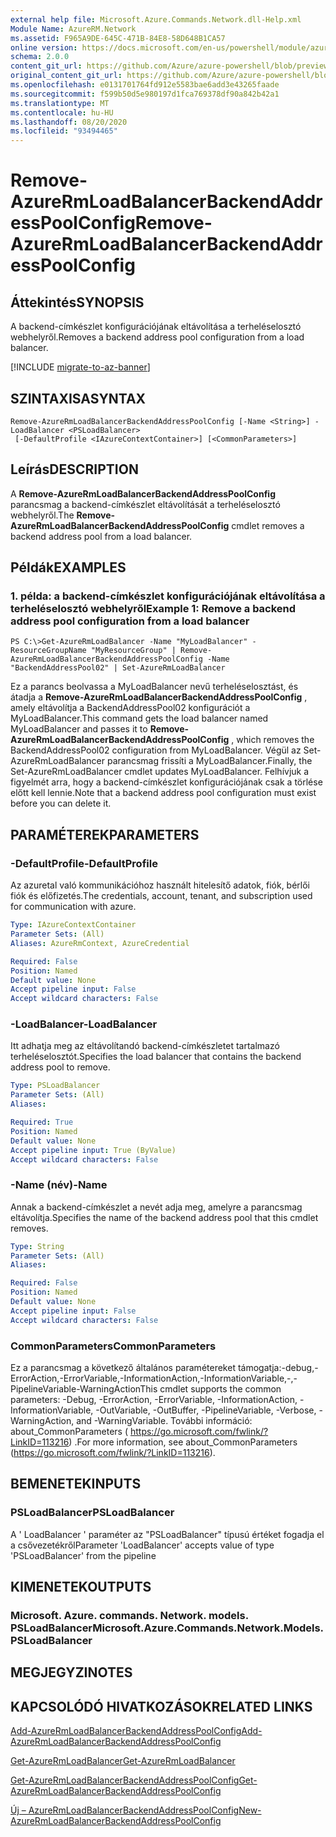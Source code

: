 ```yaml
---
external help file: Microsoft.Azure.Commands.Network.dll-Help.xml
Module Name: AzureRM.Network
ms.assetid: F965A9DE-645C-471B-84E8-58D648B1CA57
online version: https://docs.microsoft.com/en-us/powershell/module/azurerm.network/remove-azurermloadbalancerbackendaddresspoolconfig
schema: 2.0.0
content_git_url: https://github.com/Azure/azure-powershell/blob/preview/src/ResourceManager/Network/Commands.Network/help/Remove-AzureRmLoadBalancerBackendAddressPoolConfig.md
original_content_git_url: https://github.com/Azure/azure-powershell/blob/preview/src/ResourceManager/Network/Commands.Network/help/Remove-AzureRmLoadBalancerBackendAddressPoolConfig.md
ms.openlocfilehash: e0131701764fd912e5583bae6add3e43265faade
ms.sourcegitcommit: f599b50d5e980197d1fca769378df90a842b42a1
ms.translationtype: MT
ms.contentlocale: hu-HU
ms.lasthandoff: 08/20/2020
ms.locfileid: "93494465"
---
```

# <span data-ttu-id="770ac-101">Remove-AzureRmLoadBalancerBackendAddressPoolConfig</span><span class="sxs-lookup"><span data-stu-id="770ac-101">Remove-AzureRmLoadBalancerBackendAddressPoolConfig</span></span>

## <span data-ttu-id="770ac-102">Áttekintés</span><span class="sxs-lookup"><span data-stu-id="770ac-102">SYNOPSIS</span></span>
<span data-ttu-id="770ac-103">A backend-címkészlet konfigurációjának eltávolítása a terheléselosztó webhelyről.</span><span class="sxs-lookup"><span data-stu-id="770ac-103">Removes a backend address pool configuration from a load balancer.</span></span>

[!INCLUDE [migrate-to-az-banner](../../includes/migrate-to-az-banner.md)]

## <span data-ttu-id="770ac-104">SZINTAXISA</span><span class="sxs-lookup"><span data-stu-id="770ac-104">SYNTAX</span></span>

```
Remove-AzureRmLoadBalancerBackendAddressPoolConfig [-Name <String>] -LoadBalancer <PSLoadBalancer>
 [-DefaultProfile <IAzureContextContainer>] [<CommonParameters>]
```

## <span data-ttu-id="770ac-105">Leírás</span><span class="sxs-lookup"><span data-stu-id="770ac-105">DESCRIPTION</span></span>
<span data-ttu-id="770ac-106">A **Remove-AzureRmLoadBalancerBackendAddressPoolConfig** parancsmag a backend-címkészlet eltávolítását a terheléselosztó webhelyről.</span><span class="sxs-lookup"><span data-stu-id="770ac-106">The **Remove-AzureRmLoadBalancerBackendAddressPoolConfig** cmdlet removes a backend address pool from a load balancer.</span></span>

## <span data-ttu-id="770ac-107">Példák</span><span class="sxs-lookup"><span data-stu-id="770ac-107">EXAMPLES</span></span>

### <span data-ttu-id="770ac-108">1. példa: a backend-címkészlet konfigurációjának eltávolítása a terheléselosztó webhelyről</span><span class="sxs-lookup"><span data-stu-id="770ac-108">Example 1: Remove a backend address pool configuration from a load balancer</span></span>
```
PS C:\>Get-AzureRmLoadBalancer -Name "MyLoadBalancer" -ResourceGroupName "MyResourceGroup" | Remove-AzureRmLoadBalancerBackendAddressPoolConfig -Name "BackendAddressPool02" | Set-AzureRmLoadBalancer
```

<span data-ttu-id="770ac-109">Ez a parancs beolvassa a MyLoadBalancer nevű terheléselosztást, és átadja a **Remove-AzureRmLoadBalancerBackendAddressPoolConfig** , amely eltávolítja a BackendAddressPool02 konfigurációt a MyLoadBalancer.</span><span class="sxs-lookup"><span data-stu-id="770ac-109">This command gets the load balancer named MyLoadBalancer and passes it to **Remove-AzureRmLoadBalancerBackendAddressPoolConfig** , which removes the BackendAddressPool02 configuration from MyLoadBalancer.</span></span>
<span data-ttu-id="770ac-110">Végül az Set-AzureRmLoadBalancer parancsmag frissíti a MyLoadBalancer.</span><span class="sxs-lookup"><span data-stu-id="770ac-110">Finally, the Set-AzureRmLoadBalancer cmdlet updates MyLoadBalancer.</span></span>
<span data-ttu-id="770ac-111">Felhívjuk a figyelmét arra, hogy a backend-címkészlet konfigurációjának csak a törlése előtt kell lennie.</span><span class="sxs-lookup"><span data-stu-id="770ac-111">Note that a backend address pool configuration must exist before you can delete it.</span></span>

## <span data-ttu-id="770ac-112">PARAMÉTEREK</span><span class="sxs-lookup"><span data-stu-id="770ac-112">PARAMETERS</span></span>

### <span data-ttu-id="770ac-113">-DefaultProfile</span><span class="sxs-lookup"><span data-stu-id="770ac-113">-DefaultProfile</span></span>
<span data-ttu-id="770ac-114">Az azuretal való kommunikációhoz használt hitelesítő adatok, fiók, bérlői fiók és előfizetés.</span><span class="sxs-lookup"><span data-stu-id="770ac-114">The credentials, account, tenant, and subscription used for communication with azure.</span></span>

```yaml
Type: IAzureContextContainer
Parameter Sets: (All)
Aliases: AzureRmContext, AzureCredential

Required: False
Position: Named
Default value: None
Accept pipeline input: False
Accept wildcard characters: False
```

### <span data-ttu-id="770ac-115">-LoadBalancer</span><span class="sxs-lookup"><span data-stu-id="770ac-115">-LoadBalancer</span></span>
<span data-ttu-id="770ac-116">Itt adhatja meg az eltávolítandó backend-címkészletet tartalmazó terheléselosztót.</span><span class="sxs-lookup"><span data-stu-id="770ac-116">Specifies the load balancer that contains the backend address pool to remove.</span></span>

```yaml
Type: PSLoadBalancer
Parameter Sets: (All)
Aliases: 

Required: True
Position: Named
Default value: None
Accept pipeline input: True (ByValue)
Accept wildcard characters: False
```

### <span data-ttu-id="770ac-117">-Name (név)</span><span class="sxs-lookup"><span data-stu-id="770ac-117">-Name</span></span>
<span data-ttu-id="770ac-118">Annak a backend-címkészlet a nevét adja meg, amelyre a parancsmag eltávolítja.</span><span class="sxs-lookup"><span data-stu-id="770ac-118">Specifies the name of the backend address pool that this cmdlet removes.</span></span>

```yaml
Type: String
Parameter Sets: (All)
Aliases: 

Required: False
Position: Named
Default value: None
Accept pipeline input: False
Accept wildcard characters: False
```

### <span data-ttu-id="770ac-119">CommonParameters</span><span class="sxs-lookup"><span data-stu-id="770ac-119">CommonParameters</span></span>
<span data-ttu-id="770ac-120">Ez a parancsmag a következő általános paramétereket támogatja:-debug,-ErrorAction,-ErrorVariable,-InformationAction,-InformationVariable,-,-PipelineVariable-WarningAction</span><span class="sxs-lookup"><span data-stu-id="770ac-120">This cmdlet supports the common parameters: -Debug, -ErrorAction, -ErrorVariable, -InformationAction, -InformationVariable, -OutVariable, -OutBuffer, -PipelineVariable, -Verbose, -WarningAction, and -WarningVariable.</span></span> <span data-ttu-id="770ac-121">További információ: about_CommonParameters ( https://go.microsoft.com/fwlink/?LinkID=113216) .</span><span class="sxs-lookup"><span data-stu-id="770ac-121">For more information, see about_CommonParameters (https://go.microsoft.com/fwlink/?LinkID=113216).</span></span>

## <span data-ttu-id="770ac-122">BEMENETEK</span><span class="sxs-lookup"><span data-stu-id="770ac-122">INPUTS</span></span>

### <span data-ttu-id="770ac-123">PSLoadBalancer</span><span class="sxs-lookup"><span data-stu-id="770ac-123">PSLoadBalancer</span></span>
<span data-ttu-id="770ac-124">A ' LoadBalancer ' paraméter az "PSLoadBalancer" típusú értéket fogadja el a csővezetékről</span><span class="sxs-lookup"><span data-stu-id="770ac-124">Parameter 'LoadBalancer' accepts value of type 'PSLoadBalancer' from the pipeline</span></span>

## <span data-ttu-id="770ac-125">KIMENETEK</span><span class="sxs-lookup"><span data-stu-id="770ac-125">OUTPUTS</span></span>

### <span data-ttu-id="770ac-126">Microsoft. Azure. commands. Network. models. PSLoadBalancer</span><span class="sxs-lookup"><span data-stu-id="770ac-126">Microsoft.Azure.Commands.Network.Models.PSLoadBalancer</span></span>

## <span data-ttu-id="770ac-127">MEGJEGYZI</span><span class="sxs-lookup"><span data-stu-id="770ac-127">NOTES</span></span>

## <span data-ttu-id="770ac-128">KAPCSOLÓDÓ HIVATKOZÁSOK</span><span class="sxs-lookup"><span data-stu-id="770ac-128">RELATED LINKS</span></span>

[<span data-ttu-id="770ac-129">Add-AzureRmLoadBalancerBackendAddressPoolConfig</span><span class="sxs-lookup"><span data-stu-id="770ac-129">Add-AzureRmLoadBalancerBackendAddressPoolConfig</span></span>](./Add-AzureRmLoadBalancerBackendAddressPoolConfig.md)

[<span data-ttu-id="770ac-130">Get-AzureRmLoadBalancer</span><span class="sxs-lookup"><span data-stu-id="770ac-130">Get-AzureRmLoadBalancer</span></span>](./Get-AzureRmLoadBalancer.md)

[<span data-ttu-id="770ac-131">Get-AzureRmLoadBalancerBackendAddressPoolConfig</span><span class="sxs-lookup"><span data-stu-id="770ac-131">Get-AzureRmLoadBalancerBackendAddressPoolConfig</span></span>](./Get-AzureRmLoadBalancerBackendAddressPoolConfig.md)

[<span data-ttu-id="770ac-132">Új – AzureRmLoadBalancerBackendAddressPoolConfig</span><span class="sxs-lookup"><span data-stu-id="770ac-132">New-AzureRmLoadBalancerBackendAddressPoolConfig</span></span>](./New-AzureRmLoadBalancerBackendAddressPoolConfig.md)



